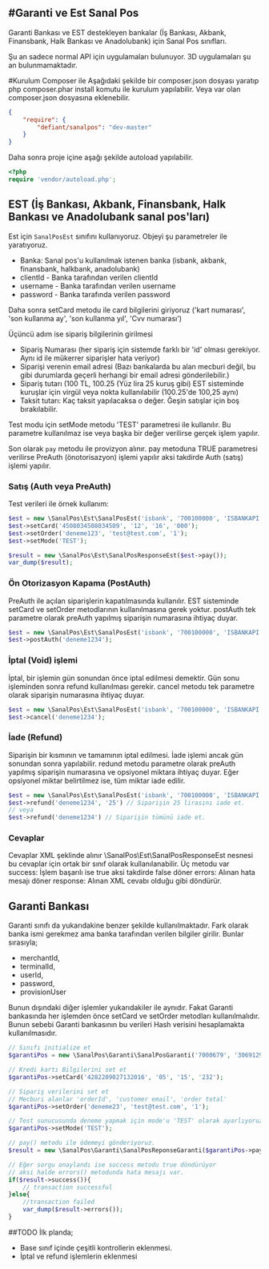 #Garanti ve Est Sanal Pos
------------------------

Garanti Bankası ve EST destekleyen bankalar (İş Bankası, Akbank, Finansbank, Halk Bankası ve Anadolubank) için Sanal Pos sınıfları.

Şu an sadece normal API için uygulamaları bulunuyor. 3D uygulamaları şu an bulunmamaktadır.

#Kurulum
Composer ile
Aşağıdaki şekilde bir composer.json dosyası yaratıp php composer.phar install komutu ile kurulum yapılabilir. Veya var olan composer.json dosyasına eklenebilir.
```json
{
    "require": {
        "defiant/sanalpos": "dev-master"
    }
}
```

Daha sonra proje içine aşağı şekilde autoload yapılabilir.
```php
<?php
require 'vendor/autoload.php';
```

## EST (İş Bankası, Akbank, Finansbank, Halk Bankası ve Anadolubank sanal pos'ları)

Est için ```SanalPosEst``` sınıfını kullanıyoruz.
Objeyi şu parametreler ile yaratıyoruz.
- Banka: Sanal pos'u kullanılmak istenen banka (isbank, akbank, finansbank, halkbank, anadolubank)
- clientId - Banka tarafından verilen clientId
- username - Banka tarafından verilen username
- password - Banka tarafında verilen password

Daha sonra setCard metodu ile card bilgilerini giriyoruz
('kart numarası', 'son kullanma ay', 'son kullanma yıl', 'Cvv numarası')

Üçüncü adım ise sipariş bilgilerinin girilmesi
- Sipariş Numarası (her sipariş için sistemde farklı bir 'id' olması gerekiyor. Aynı id ile mükerrer siparişler hata veriyor)
- Siparişi verenin email adresi (Bazı bankalarda bu alan mecburi değil, bu gibi durumlarda geçerli herhangi bir email adresi gönderilebilir.)
- Sipariş tutarı (100 TL, 100.25 (Yüz lira 25 kuruş gibi) EST sisteminde kuruşlar için virgül veya nokta kullanılabilir (100.25'de 100,25 aynı)
- Taksit tutarı: Kaç taksit yapılacaksa o değer. Ğeşin satışlar için boş bırakılabilir.

Test modu için setMode metodu 'TEST' parametresi ile kullanılır. Bu parametre kullanılmaz ise veya başka bir değer verilirse gerçek işlem yapılır.

Son olarak ```pay``` metodu ile provizyon alınır. pay metoduna TRUE parametresi verilirse PreAuth (önotorisazyon) işlemi yapılır aksi takdirde Auth (satış) işlemi yapılır.

### Satış (Auth veya PreAuth)
Test verileri ile örnek kullanım:
```php
$est = new \SanalPos\Est\SanalPosEst('isbank', '700100000', 'ISBANKAPI', 'ISBANK07');
$est->setCard('4508034508034509', '12', '16', '000');
$est->setOrder('deneme123', 'test@test.com', '1');
$est->setMode('TEST');

$result = new \SanalPos\Est\SanalPosResponseEst($est->pay());
var_dump($result);
```

### Ön Otorizasyon Kapama (PostAuth)
PreAuth ile açılan siparişlerin kapatılmasında kullanılır. EST sisteminde setCard ve setOrder metodlarının kullanılmasına gerek yoktur.
postAuth tek parametre olarak preAuth yapılmış siparişin numarasına ihtiyaç duyar.
```php
$est = new \SanalPos\Est\SanalPosEst('isbank', '700100000', 'ISBANKAPI', 'ISBANK07');
$est->postAuth('deneme1234');
```

### İptal (Void) işlemi
İptal, bir işlemin gün sonundan önce iptal edilmesi demektir. Gün sonu işleminden sonra refund kullanılması gerekir.
cancel metodu tek parametre olarak siparişin numarasına ihtiyaç duyar.
```php
$est = new \SanalPos\Est\SanalPosEst('isbank', '700100000', 'ISBANKAPI', 'ISBANK07');
$est->cancel('deneme1234');
```

### İade (Refund)
Siparişin bir kısmının ve tamamının iptal edilmesi. İade işlemi ancak gün sonundan sonra yapılabilir.
redund metodu parametre olarak preAuth yapılmış siparişin numarasına ve opsiyonel miktara ihtiyaç duyar. Eğer opsiyonel miktar belirtilmez ise, tüm miktar iade edilir.
```php
$est = new \SanalPos\Est\SanalPosEst('isbank', '700100000', 'ISBANKAPI', 'ISBANK07');
$est->refund('deneme1234', '25') // Siparişin 25 lirasını iade et.
// veya
$est->refund('deneme1234') // Siparişin tümünü iade et.
```

### Cevaplar
Cevaplar XML şeklinde alınır \SanalPos\Est\SanalPosResponseEst nesnesi bu cevaplar için ortak bir sınıf olarak kullanılanabilir.
Üç metodu var
success: İşlem başarılı ise true aksi takdirde false döner
errors: Alınan hata mesajı döner
response: Alınan XML cevabı olduğu gibi döndürür.

## Garanti Bankası
Garanti sınıfı da yukarıdakine benzer şekilde kullanılmaktadır.
Fark olarak banka ismi gerekmez ama banka tarafından verilen bilgiler girilir. Bunlar sırasıyla;
- merchantId,
- terminalId,
- userId,
- password,
- provisionUser

Bunun dışındaki diğer işlemler yukarıdakiler ile aynıdır. Fakat Garanti bankasında her işlemden önce setCard ve setOrder metodları kullanılmalıdır. Bunun sebebi Garanti bankasının bu verileri Hash verisini hesaplamakta kullanılmasıdır.

```php
// Sınıfı initialize et
$garantiPos = new \SanalPos\Garanti\SanalPosGaranti('7000679', '30691297', 'PROVAUT', '123qweASD', 'PROVAUT');

// Kredi kartı Bilgilerini set et
$garantiPos->setCard('4282209027132016', '05', '15', '232');

// Sipariş verilerini set et
// Mecburi alanlar 'orderId', 'customer email', 'order total'
$garantiPos->setOrder('deneme23', 'test@test.com', '1');

// Test sunucusunda deneme yapmak için mode'u 'TEST' olarak ayarlıyoruz.
$garantiPos->setMode('TEST');

// pay() metodu ile ödemeyi gönderiyoruz.
$result = new \SanalPos\Garanti\SanalPosReponseGaranti($garantiPos->pay());

// Eğer sorgu onaylandı ise success metodu true döndürüyor
// aksi halde errors() metodunda hata mesajı var.
if($result->success()){
    // transaction successful
}else{
    //transaction failed
    var_dump($result->errors());
}
```

##TODO
İlk planda;
- Base sınıf içinde çeşitli kontrollerin eklenmesi.
- İptal ve refund işlemlerin eklenmesi